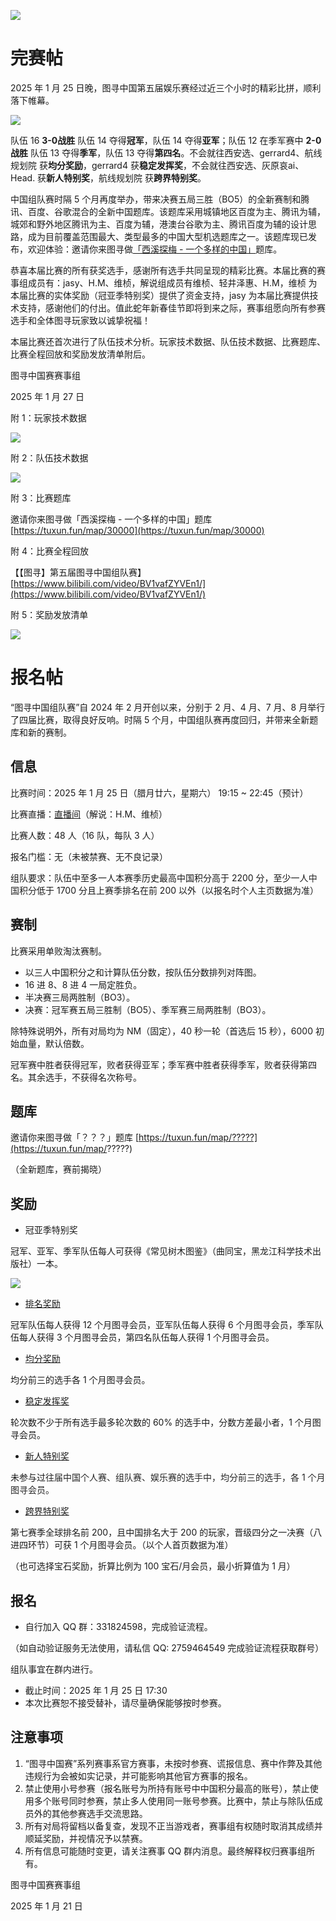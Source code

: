 ![](https://cdn.nlark.com/yuque/0/2025/png/40486496/1737451545710-4d3abd97-3157-4104-a11a-b34651a7897e.png)

# 完赛帖
2025 年 1 月 25 日晚，图寻中国第五届娱乐赛经过近三个小时的精彩比拼，顺利落下帷幕。

![](https://cdn.nlark.com/yuque/0/2025/png/40486496/1737974041602-e3c12628-4825-4dff-84b3-9c082436b379.png)

队伍 16 **3-0战胜** 队伍 14 夺得**冠军**，队伍 14 夺得**亚军**；队伍 12 在季军赛中 **2-0战胜** 队伍 13 夺得**季军**，队伍 13 夺得**第四名**。不会就往西安选、gerrard4、航线规划院 获**均分奖励**，gerrard4 获**稳定发挥奖**，不会就往西安选、灰原哀ai、Head. 获**新人特别奖**，航线规划院 获**跨界特别奖**。

中国组队赛时隔 5 个月再度举办，带来决赛五局三胜（BO5）的全新赛制和腾讯、百度、谷歌混合的全新中国题库。该题库采用城镇地区百度为主、腾讯为辅，城郊和野外地区腾讯为主、百度为辅，港澳台谷歌为主、腾讯百度为辅的设计思路，成为目前覆盖范围最大、类型最多的中国大型机选题库之一。该题库现已发布，欢迎体验：邀请你来图寻做[「西溪探梅 - 一个多样的中国」](https://tuxun.fun/map/30000)题库。

恭喜本届比赛的所有获奖选手，感谢所有选手共同呈现的精彩比赛。本届比赛的赛事组成员有：jasy、H.M、维桢，解说组成员有维桢、轻井泽惠、H.M，维桢 为本届比赛的实体奖励（冠亚季特别奖）提供了资金支持，jasy 为本届比赛提供技术支持，感谢他们的付出。值此蛇年新春佳节即将到来之际，赛事组愿向所有参赛选手和全体图寻玩家致以诚挚祝福！

本届比赛还首次进行了队伍技术分析。玩家技术数据、队伍技术数据、比赛题库、比赛全程回放和奖励发放清单附后。



图寻中国赛赛事组

2025 年 1 月 27 日



附 1：玩家技术数据

![](https://cdn.nlark.com/yuque/0/2025/png/40486496/1737979181682-922468fa-101d-4280-b9b9-18958404cc1a.png)

附 2：队伍技术数据

![](https://cdn.nlark.com/yuque/0/2025/png/40486496/1737979189588-aea1855d-862e-4e76-bd65-a45360bfe973.png)

附 3：比赛题库

邀请你来图寻做「西溪探梅 - 一个多样的中国」题库 [https://tuxun.fun/map/30000](https://tuxun.fun/map/30000)

附 4：比赛全程回放

【【图寻】第五届图寻中国组队赛】 [https://www.bilibili.com/video/BV1vafZYVEn1/](https://www.bilibili.com/video/BV1vafZYVEn1/)

附 5：奖励发放清单

![](https://cdn.nlark.com/yuque/0/2025/png/40486496/1737979819411-678a8602-4231-4b9e-97d8-616fe3ec1beb.png)



# 报名帖
“图寻中国组队赛”自 2024 年 2 月开创以来，分别于 2 月、4 月、7 月、8 月举行了四届比赛，取得良好反响。时隔 5 个月，中国组队赛再度回归，并带来全新题库和新的赛制。

## 信息
比赛时间：2025 年 1 月 25 日（腊月廿六，星期六） 19:15 ~ 22:45（预计）

比赛直播：[直播间](http://live.bilibili.com/30645353)（解说：H.M、维桢）



比赛人数：48 人（16 队，每队 3 人）

报名门槛：无（未被禁赛、无不良记录）

组队要求：队伍中至多一人本赛季历史最高中国积分高于 2200 分，至少一人<font style="color:rgb(38, 38, 38);">中国积分</font>低于 1700 分且上赛季排名在前 200 以外（以报名时个人主页数据为准）

## 赛制
比赛采用单败淘汰赛制。

+ 以三人中国积分之和计算队伍分数，按队伍分数排列对阵图。
+ 16 进 8、8 进 4 一局定胜负。
+ 半决赛三局两胜制（BO3）。
+ 决赛：冠军赛五局三胜制（BO5）、季军赛三局两胜制（BO3）。

除特殊说明外，所有对局均为 NM（固定），40 秒一轮（首选后 15 秒），6000 初始血量，默认倍数。



冠军赛中胜者获得冠军，败者获得亚军；季军赛中胜者获得季军，败者获得第四名。其余选手，不获得名次称号。

## 题库
邀请你来图寻做「？？？」题库 [https://tuxun.fun/map/?????](https://tuxun.fun/map/?????)

（全新题库，赛前揭晓）

## 奖励
+ 冠亚季特别奖

冠军、亚军、季军队伍每人可获得《常见树木图鉴》（曲同宝，黑龙江科学技术出版社）一本。

![](https://cdn.nlark.com/yuque/0/2025/png/40486496/1737538027999-55efcca1-e5ee-4b8a-abf9-af3c0bbd340c.png)

+ <u>排名奖励</u>

冠军队伍每人获得 12 个月图寻会员，亚军队伍每人获得 6 个月图寻会员，季军队伍每人获得 3 个月图寻会员，第四名队伍每人获得 1 个月图寻会员。

+ <u>均分奖励</u>

均分前三的选手各 1 个月图寻会员。

+ <u>稳定发挥奖</u>

轮次数不少于所有选手最多轮次数的 60% 的选手中，分数方差最小者，1 个月图寻会员。

+ <u>新人特别奖</u>

未参与过<font style="color:rgb(38, 38, 38);">往届中国个人赛、组队赛、娱乐赛的选手中，均分前三的选手，各 1 个月图寻会员。</font>

+ <u>跨界特别奖</u>

第七赛季全球排名前 200，且中国排名大于 200 的玩家，晋级四分之一决赛（八进四环节）可获 1 个月图寻会员。（以个人首页数据为准）

<font style="color:rgb(38, 38, 38);"></font>

（也可选择宝石奖励，折算比例为 100 宝石/月会员，最小折算值为 1 月）

## 报名
+ 自行加入 QQ 群：331824598，完成验证流程。

（如自动验证服务无法使用，请私信 QQ: 2759464549 完成验证流程获取群号）

组队事宜在群内进行。

+ 截止时间：2025 年 1 月 25 日 17:30
+ 本次比赛恕不接受替补，请尽量确保能够按时参赛。

## 注意事项
1. “图寻中国赛”系列赛事系官方赛事，未按时参赛、谎报信息、赛中作弊及其他违规行为会被如实记录，并可能影响其他官方赛事的报名。
2. 禁止使用小号参赛（报名账号为所持有账号中中国积分最高的账号），禁止使用多个账号同时参赛，禁止多人使用同一账号参赛。比赛中，禁止与除队伍成员外的其他参赛选手交流思路。
3. 所有对局将留档以备复查，发现不正当游戏者，赛事组有权随时取消其成绩并顺延奖励，并视情况予以禁赛。
4. 所有信息可能随时变更，请关注赛事 QQ 群内消息。最终解释权归赛事组所有。



图寻中国赛赛事组

2025 年 1 月 21 日

